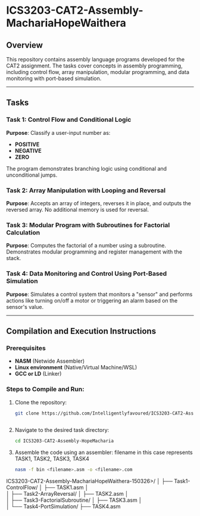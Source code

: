 # ICS3203-CAT2-Assembly-MachariaHopeWaithera

## Overview
This repository contains assembly language programs developed for the CAT2 assignment. The tasks cover concepts in assembly programming, including control flow, array manipulation, modular programming, and data monitoring with port-based simulation.

---

## Tasks
### Task 1: Control Flow and Conditional Logic
**Purpose**: Classify a user-input number as:
- **POSITIVE**
- **NEGATIVE**
- **ZERO**

The program demonstrates branching logic using conditional and unconditional jumps.

### Task 2: Array Manipulation with Looping and Reversal
**Purpose**: Accepts an array of integers, reverses it in place, and outputs the reversed array. No additional memory is used for reversal.

### Task 3: Modular Program with Subroutines for Factorial Calculation
**Purpose**: Computes the factorial of a number using a subroutine. Demonstrates modular programming and register management with the stack.

### Task 4: Data Monitoring and Control Using Port-Based Simulation
**Purpose**: Simulates a control system that monitors a "sensor" and performs actions like turning on/off a motor or triggering an alarm based on the sensor's value.

---

## Compilation and Execution Instructions
### Prerequisites
- **NASM** (Netwide Assembler)
- **Linux environment** (Native/Virtual Machine/WSL)
- **GCC or LD** (Linker)

### Steps to Compile and Run:
1. Clone the repository:
   ```bash
   git clone https://github.com/Intelligentlyfavoured/ICS3203-CAT2-Assembly-MachariaHopeWaithera.git
  

2. Navigate to the desired task directory:
   ```bash
   cd ICS3203-CAT2-Assembly-HopeMacharia
3. Assemble the code using an assembler: filename in this case represents TASK1, TASK2, TASK3, TASK4
   ```bash
   nasm -f bin <filename>.asm -o <filename>.com

ICS3203-CAT2-Assembly-MachariaHopeWaithera-150326>/
│
├── Task1-ControlFlow/
│   ├── TASK1.asm
│  
│
├── Task2-ArrayReversal/
│   ├── TASK2.asm
│   
│
├── Task3-FactorialSubroutine/
│   ├── TASK3.asm
│   
│
└── Task4-PortSimulation/
    ├── TASK4.asm
    


   
